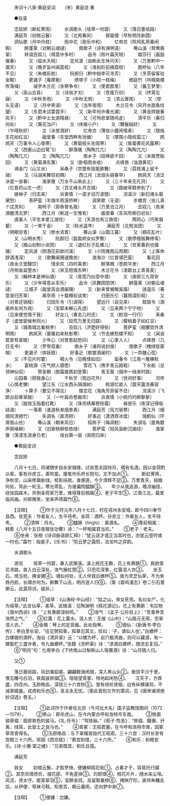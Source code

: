 <!-- { "loadSidebar": true } -->
 

　　宋词十八家·黄庭坚词　　（宋）黄庭坚 著

　　●目录

　　念奴娇（断虹霁雨）
　　水调歌头（瑶草一何碧）
　　又（落日塞垣路）
　　满庭芳（初绾云鬟）
　　又（北苑春风）
　　鼓笛慢（早秋明月新圆）
　　洞仙歌（月中丹桂）
　　雨中花（政乐中和）
　　忆帝京（鸣鸠乳燕春闲暇）
　　醉蓬莱（对朝云叆叇）
　　南歌子（诗有渊明语）
　　蓦山溪（鸳鸯翡翠）
　　转调丑奴儿（得意许多时）
　　品令（败叶霜天晓）
　　踏莎行（画鼓催春）
　　又（临水夭桃）
　　定风波（自断此生休问天）
　　又（万里黔中一漏天）
　　又（晚岁监州闻荔枝）
　　又（准拟阶前摘荔枝）
　　鹊桥仙（八年不见）
　　又（朱楼彩舫）
　　阮郎归（黔中桃李可寻芳）
　　又（烹茶留客驻金鞍）
　　更漏子（庵摩勒）
　　绣带子（小院一枝梅）
　　撼庭竹（呜咽南楼吹落梅）
　　减字木兰花（余寒争令）
　　又（使君那里）
　　又（襄王梦里）
　　又（巫山古县）
　　又（诗翁才刃）
　　又（苍崖万仞）
　　又（终宵忘寐）
　　又（中秋多雨）
　　又（中秋无雨）
　　又（浓云骤雨）
　　又（举头无语）
　　又（月中笑语）
　　又（当年夜雨）
　　木兰花令（风开水面鱼纹皱）
　　又（东君未试雷霆手）
　　又（新年何许春光漏）
　　又（黄金捍拨春风手）
　　又（黔中士女游晴昼）
　　又（可怜悲翠随鸡走）
　　清平乐（春归何处）
　　又（黄花当户）
　　又（休推小户）
　　又（舞鬟娟好）
　　又（乍晴秋好）
　　又（冰堂酒好）
　　忆帝京（薄妆小靥闲情素）
　　又（银烛生花如红豆）
　　画堂春（东堂西畔有池塘）
　　又（摩围小隐枕蛮江）
　　鹧鸪天（万事令人心骨寒）
　　又（黄菊枝头生晓寒）
　　又（紫菊黄花风露寒）
　　又（西塞山边白鹭飞）
　　醉落魄（陶陶兀兀）
　　又（陶陶兀兀）
　　又（陶陶兀兀）
　　又（陶陶兀兀）
　　南乡子（招唤欲千回）
　　又（未报贾船回）
　　又（黄菊满东篱）
　　又（卧稻雨余收）
　　点绛唇（浊酒黄花）
　　谒金门（山又水）
　　采桑子（宗盟有妓能歌舞）
　　又（荔枝滩上留千骑）
　　又（马湖来舞钗初赐）
　　西江月（龙焙头纲春早）
　　鹧鸪天（汤泛冰瓷一坐春）
　　渔家傲（万水千山来此土）
　　又（三十年来无孔窍）
　　又（忆昔药山生一虎）
　　又（百丈峰头开古镜）
　　又（踏破草鞋参到了）
　　拨棹子（归去来）
　　诉衷情（一波才动万波随）
　　浣溪沙（新妇滩头眉黛愁）
　　菩萨蛮（半烟半雨溪桥畔）
　　调笑歌（无语）
　　步蟾宫（虫儿真个忒灵利）
　　南柯子（郭泰曾名我）
　　又（万里沧江月）
　　丑奴儿（夜来酒醒清无梦）
　　西江月（断送一生惟有）
　　画堂春（东风吹柳日初长）
　　虞美人（平生本爱江湖住）
　　又（天涯也有江南信）
　　两同心（巧笑眉颦）
　　又（一笑千金）
　　又（秋水遥岑）
　　满庭芳（北苑龙团）
　　又（明眼空青）
　　又（修水浓青）
　　蓦山溪（山围江暮）
　　又（稠花乱叶）
　　又（山明水秀）
　　阮郎归（盈盈娇女似罗敷）
　　又（歌停檀板舞停鸾）
　　又（摘山初制小龙团）
　　又（退红衫子乱蜂儿）
　　又（贫家春到也骚骚）
　　定风波（把酒花前欲问溪）
　　又（小院难图云雨期）
　　又（上客休辞酒浅深）
　　又（歌舞阑珊退晚妆）
　　浪淘沙（忆昔谪巴蛮）
　　看花回（夜永兰堂醺饮）
　　惜余欢（四时美景）
　　醉落魄（苍颜华发）
　　西江月（月侧金盆堕水）
　　又（宋玉短墙东畔）
　　木兰花令（凌歊台上青青麦）
　　又（翰林本是神仙谪）
　　又（青壶乃似壶中谪）
　　又（庾郎三九常安乐）
　　又（少年得意从军乐）
　　品令（凤舞团团饼）
　　醉蓬莱（对朝云叆叇）
　　江城子（画堂高会酒阑珊）
　　又（新来曾被眼奚搐）
　　逍遥乐（春意渐归芳草）
　　离亭燕（十载樽前谈笑）
　　归田乐引（暮雨濛阶砌）
　　又（对景还销瘦）
　　归田乐令（引调得）
　　望远行（自见来）
　　鼓笛令（酒阑命友闲为戏）
　　又（宝犀未解心先透）
　　又（见来两个宁宁地）
　　又（见来便觉情于我）
　　好女儿（春去几时还）
　　又（粉泪一行行）
　　釆桑子（虚堂密候参同火）
　　又（投荒万里无归路）
　　又（樱桃着子如红豆）
　　又（城南城北看桃李）
　　丑奴儿（济楚好得些）
　　菩萨蛮（细腰宫外清明雨）
　　鹧鸪天（塞雁初来秋影寒）
　　又（节去蜂愁蝶不知）
　　又（闻说君家有翠娥）
　　少年心（对景惹起愁闷）
　　又（心里人人）
　　点绛唇（几日无书）
　　又（罗带双垂）
　　南乡子（诸将说封侯）
　　南歌子（槐绿低窗暗）
　　更漏子（体妖娆）
　　好事近（歌罢酒阑时）
　　又（一弄醒心弦）
　　又（不见片时霎）
　　喝火令（见晚情如旧）
　　留春令（江南一雁横秋水）
　　宴桃源（天气把人僝僽）
　　雪花飞（携手青云路稳）
　　下水船（总领神仙侣）
　　贺圣朝（脱霜披茜初登第）
　　青玉案（烟中一线来时路）
　　沁园春（把我身心）
　　千秋岁（苑边花外）
　　又（世间好事）
　　河传（心情老懒）
　　望江东（江水西头隔烟树）
　　桃源忆故人（碧天露洗春容净）
　　卜算子（要见不得见）
　　蝶恋花（海角芳菲留不住）
　　浣溪沙（飞鹊台前晕翠娥）
　　又（一叶扁舟卷画帘）
　　诉衷情（小桃灼灼柳鬖鬖）
　　又（旋揎玉指着红靴）
　　又（珠帘绣幕卷轻霜）
　　昼夜乐（夜深记得临歧语）
　　一落索（谁道秋来烟景素）
　　满庭芳（风力驱寒）
　　西江月（细细风清撼竹）
　　失调名（直须把）
　　好事近（潇洒荐冰盘）
　　瑞鹤仙（环滁皆山也）
　　蓦山溪（朝来风日）
　　捣练子（梅凋粉）
　　失调名（屋角数声鸦噪柳）
　　又（旧家杨柳依依绿）
　　菩萨蛮（轻风袅断沉烟炷）
　　渔家傲（荡漾生涯身已老）
　　瑶台第一层（阆苑归来）

　　●黄庭坚词

　　念奴娇

　　八月十七日，同诸甥步自永安城楼，过张宽夫园待月，偶有名酒，因以金荷酌众客。客有孙彦立，善吹笛。援笔作乐府长短句，文不加点①。
　　断虹霁雨，净秋空，山染修眉新绿。桂影扶疏，谁便道，今夕清辉不足②。万里青天，姮娥何处，驾此一轮玉。寒光零乱，为谁偏照醽醁③。　　年少从我追游，晚凉幽径，绕张园森木。共倒金荷家万里，难得尊前相属④。老子平生⑤，江南江北，最爱临风曲。孙郎微笑，坐来声喷霜竹⑥。

　　【注释】
　　①作于元符元年八月十七日，时在戎州永安城，即今四川奉节县西。张宽夫：作者友人，生平待考。金荷：酒杯。孙彦立：作者友人，生平待考。
　　②清辉：月光。
　　③醽醁（línglù）：美酒名。
　　④尊前相属：韩愈《八月十五日夜赠张功曹》诗：“一杯相属君当欢。”
　　⑤老子：老夫。
　　⑥坐来：张相《诗词曲语辞汇释》：“犹云适才或正当其时也，亦犹云登时或一时也。”霜竹：指笛子。《乐书》：“剪云梦之霜筠，法龙吟之异韵。

　　水调歌头

　　游览
　　瑶草一何碧，春入武陵溪。溪上桃花无数，花上有黄鹂①。我欲穿花寻路，直入白云深处，浩气展虹霓②。只恐花深里，红露湿人衣③。　　坐玉石，倚玉枕，拂金徽④。谪仙何处，无人伴我白螺杯⑤。我为灵芝仙草，不为朱唇丹脸，长啸亦何为。醉舞下山去，明月逐人归⑥。（案《碧鸡漫志》卷二引石耆卿云，此莫将词，疑非。）

　　【注释】
　　①瑶草：《山海经·中山经》：“姑之山，帝女死焉，名曰女尸，化为瑶草。”此言仙草，美草。武陵溪：见陶渊明《桃花源记》。花上有黄鹂：韦应物《滁州西涧》诗：“上有黄鹂深树鸣。”
　　②浩气：《孟子·公孙丑上》：“吾善养吾浩然之气。”
　　③红露：花上露水。湿人衣：王维《山中》：“山路元无雨，空翠湿人衣。”
　　④金徽：琴上的定音器。此处指琴。
　　⑤谪仙：《新唐书·李白传》：李白至长安，“往见贺知章，知章见其文，叹曰：‘子，谪仙人也’。”白螺杯：白螺做的酒杯。淘谷《清异录》云：“以螺为杯，岩穴极湾曲，则可以藏酒，有一螺能贮三盏许者，号九曲螺杯。”张籍《流杯渠》诗：“渌酒白螺杯，随流去复回。”
　　⑥“明月”句：化用李白《下终南山过斛斯山人宿置酒》诗：“山月随人归。

　　又①

　　落日塞垣路，风劲戛貂裘。翩翩数骑闲猎，深入黑山头②。极目平沙千里，惟见雕弓白羽，铁面骏骅骝③。隐隐望青冢，特地起闲愁④。　　汉天子，方鼎盛，四百州。玉颜皓齿，深锁三十六宫秋⑤。堂有经纶贤相，边有纵横谋将，不减翠娥羞。戎虏和乐也⑥，圣主永无忧。（案此首别又作刘潜词，见《唐宋诸贤绝妙词选》卷五。）

　　【注释】
　　①此词作于作者任北京（今河北大名）国子监教授期间（1072—1079）。
　　②黑山：即杀虎山，在今内蒙古呼和浩特市东南。
　　③铁面骏骅骝：面部铁色的骏马。《礼·月令》：“驾铁骊。”《荀子·性恶》：“骅骝、騹骥、纤离、绿耳，此皆士之良马也。”
　　④青冢：王昭君墓，在今呼和浩特市南，因冢草常青得名。
　　⑤玉颜皓齿：与下翠蛾皆指代王昭君。三十六宫：汉时长安有宫殿三十六所。班固《西京赋》：“离宫别馆，三十六所。”
　　⑥和乐：和睦安乐。《诗·小雅·棠之棣》：“兄弟既其，和乐且孺。

　　满庭芳

　　妓女
　　初绾云鬟，才胜罗绮，便嫌柳陌花街①。占春才子，容易托行媒②。其奈风情债负，烟花部、不免差排③。刘郎恨④，桃花片片，随水染尘埃。　　风流，贤太守，能笼翠羽⑤，宜醉金钗。且留取垂杨⑥，掩映厅阶。直待朱轓去后，从伊便、窄袜弓鞋。知恩否，朝云暮雨，还向梦中来⑦。

　　【注释】
　　①便嫌：岂嫌。
